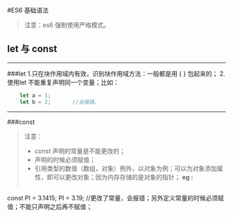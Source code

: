 #ES6 基础语法
> 注意：es6 强制使用严格模式。

## let 与 const
***
###let
1.只在块作用域内有效，识别块作用域方法：一般都是用 { } 包起来的；
2.使用let 不能重复声明同一个变量；比如：
``` javascript
	let a = 1;
	let b = 2;       //会报错。
```
***
###const
> 注意：
> - const 声明的常量是不能更改的；
> - 声明的时候必须赋值；
> - 引用类型的数值（数组，对象）例外，以对象为例；可以为对象添加属性，即可以更改对象；因为内存存储的是对象的指针；
> **eg :**
> ``` 
const PI = 3.1415;
PI = 3.19;	//更改了常量，会报错；另外定义常量的时候必须赋值；不能只声明之后再不赋值；
```
